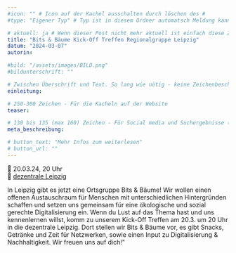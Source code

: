 ```yaml
---
#icon: "" # Icon auf der Kachel ausschalten durch löschen des #
#type: "Eigener Typ" # Typ ist in diesem Ordner automatsch Meldung kann aber hier überschrieben werden z.B. mit "Veröffentlichung" - der Typ erscheint in der Kachel

# aktuell: ja # Wenn dieser Post nicht mehr aktuell ist einfach diese Zeile mit # auskommentieren
title: "Bits & Bäume Kick-Off Treffen Regionalgruppe Leipzig"
datum: "2024-03-07"
autorin: 

#bild: "/assets/images/BILD.png"
#bildunterschrift: ""

# Zwischen Überschrift und Text. So lang wie nötig - keine Zeichenbeschränkung
einleitung: 

# 250-300 Zeichen - Für die Kacheln auf der Website
teaser:

# 130 bis 135 (max 160) Zeichen - Für Social media und Suchergebnisse (also extern)
meta_beschreibung: 

# button_text: "Mehr Infos zum weiterlesen"
# button_url: ""
---
```

<p>
📆 20.03.24, 20 Uhr<br>
📍 <a href="https://www.openstreetmap.org/node/7166820677">dezentrale Leipzig</a>
</p>

In Leipzig gibt es jetzt eine Ortsgruppe Bits & Bäume! Wir wollen einen offenen Austauschraum für Menschen mit unterschiedlichen Hintergründen schaffen und setzen uns gemeinsam für eine ökologische und sozial gerechte Digitalisierung ein. Wenn du Lust auf das Thema hast und uns kennenlernen willst, komm zu unserem Kick-Off Treffen am 20.3. um 20 Uhr in die dezentrale Leipzig. Dort stellen wir Bits & Bäume vor, es gibt Snacks, Getränke und Zeit für Netzwerken, sowie einen Input zu Digitalisierung & Nachhaltigkeit. Wir freuen uns auf dich!"
